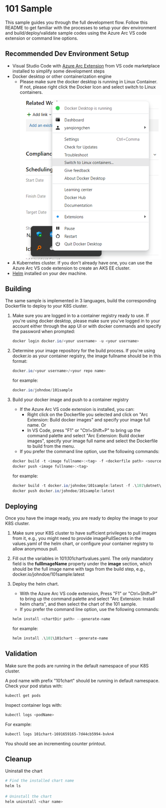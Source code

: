 # 101 Sample
This sample guides you through the full development flow. Follow this README to get familiar with the processes to setup your dev environment and build/deploy/validate sample codes using the Azure Arc VS code extension or command line options.

## Recommended Dev Environment Setup
- Visual Studio Code with [Azure Arc Extension](https://marketplace.visualstudio.com/search?term=azure%20arc&target=VSCode&category=All%20categories&sortBy=Relevance) from VS code marketplace installed to simplify some development steps
- Docker desktop or other containerization engine
    - Please make sure the docker desktop is running in Linux Container. If not, please right click the Docker Icon and select switch to Linux containers.
    ![SwichToLinux](https://raw.githubusercontent.com/Azure-Samples/azurearc-samples/main/101/screenshots/SwitchToLinux.png)
- A Kubernetes cluster. If you don't already have one, you can use the Azure Arc VS code extension to create an AKS EE cluster.
- [Helm](https://helm.sh/docs/intro/install/) installed on your dev machine.

## Building
The same sample is implemented in 3 languages, build the corresponding Dockerfile to deploy to your K8S cluster.

1. Make sure you are logged in to a container registry ready to use. If you're using docker desktop, please make sure you've logged in to your account either through the app UI or with docker commands and specify the password when prompted:
    ```powershell
    docker login docker.io/<your username> -u <your username>
    ```

2. Determine your image repository for the build process. If you're using docker.io as your container registry, the image fullname should be in this format:
    ```powershell
    docker.io/<your username>/<your repo name>
    ```

    for example:

    ```powershell
    docker.io/johndoe/101sample
    ```

3. Build your docker image and push to a container registry
    - If the Azure Arc VS code extension is installed, you can:
        - Right click on the Dockerfile you selected and click on "Arc Extension: Build docker images" and specify your image full name. Or
        - In VS Code, press "F1" or "Ctrl+Shift+P" to bring up the command palette and select "Arc Extension: Build docker images", specify your image full name and select the Dockerfile to build from the menu.
    - If you prefer the command line option, use the following commands:
    ```powershell
    docker build -t <image fullname>:<tag> -f <dockerfile path> <source code path>
    docker push <image fullname>:<tag>
    ```

    for example:
    ```powershell
    docker build -t docker.io/johndoe/101sample:latest -f .\101\dotnet\src\Dockerfile .\101\dotnet\src
    docker push docker.io/johndoe/101sample:latest
    ```

## Deploying
Once you have the image ready, you are ready to deploy the image to your K8S cluster.
1. Make sure your K8S cluster to have sufficient privileges to pull images from it, e.g., you might need to provide imagePullSecrets in the values.yaml of the helm chart, or configure your container registry to allow anonymous pull.
2. Fill out the variables in 101\101chart\values.yaml. The only mandatory field is the **fullImageName** property under the **image** section, which should be the full image name with tags from the build step, e.g., docker.io/johndoe/101sample:latest
3. Deploy the helm chart.
    - With the Azure Arc VS code extension, Press "F1" or "Ctrl+Shift+P" to bring up the command palette and select "Arc Extension: Install helm charts", and then select the chart of the 101 sample.
    - If you prefer the command line option, use the following commands:
    ```powershell
    helm install <chartDir path> --generate-name
    ```

    for example:
    ```powershell
    helm install .\101\101chart --generate-name
    ```

## Validation
Make sure the pods are running in the default namespace of your K8S cluster.

A pod name with prefix "101chart" should be running in default namespace. Check your pod status with:
```powershell
kubectl get pods
```

Inspect container logs with:
```powershell
kubectl logs <podName>
```
For example:

```powershell
kubectl logs 101chart-1691659165-7d44cb5994-bvkn4
```

You should see an incrementing counter printout.

## Cleanup
Uninstall the chart 

```bash
# Find the installed chart name
helm ls

# Uninstall the chart
helm uninstall <char name>
```
